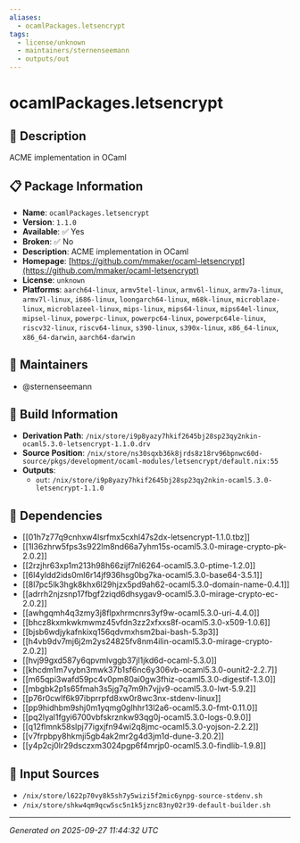 ```yaml
---
aliases:
  - ocamlPackages.letsencrypt
tags:
  - license/unknown
  - maintainers/sternenseemann
  - outputs/out
---
```


# ocamlPackages.letsencrypt

## 📝 Description

ACME implementation in OCaml

## 📋 Package Information

- **Name**: `ocamlPackages.letsencrypt`
- **Version**: `1.1.0`
- **Available**: ✅ Yes
- **Broken**: ✅ No
- **Description**: ACME implementation in OCaml
- **Homepage**: [https://github.com/mmaker/ocaml-letsencrypt](https://github.com/mmaker/ocaml-letsencrypt)
- **License**: `unknown`
- **Platforms**: `aarch64-linux`, `armv5tel-linux`, `armv6l-linux`, `armv7a-linux`, `armv7l-linux`, `i686-linux`, `loongarch64-linux`, `m68k-linux`, `microblaze-linux`, `microblazeel-linux`, `mips-linux`, `mips64-linux`, `mips64el-linux`, `mipsel-linux`, `powerpc-linux`, `powerpc64-linux`, `powerpc64le-linux`, `riscv32-linux`, `riscv64-linux`, `s390-linux`, `s390x-linux`, `x86_64-linux`, `x86_64-darwin`, `aarch64-darwin`
## 👥 Maintainers

- @sternenseemann


## 🔧 Build Information

- **Derivation Path**: `/nix/store/i9p8yazy7hkif2645bj28sp23qy2nkin-ocaml5.3.0-letsencrypt-1.1.0.drv`
- **Source Position**: `/nix/store/ns30sqxb36k8jrds8z18rv96bpnwc60d-source/pkgs/development/ocaml-modules/letsencrypt/default.nix:55`
- **Outputs**:
  - `out`:  `/nix/store/i9p8yazy7hkif2645bj28sp23qy2nkin-ocaml5.3.0-letsencrypt-1.1.0`

## 🔗 Dependencies

- [[01h7z77q9cnhxw4lsrfmx5cxhl47s2dx-letsencrypt-1.1.0.tbz]]
- [[1l36zhrw5fps3s922lm8nd66a7yhm15s-ocaml5.3.0-mirage-crypto-pk-2.0.2]]
- [[2rzjhr63xp1m213h98h66zijf7nl6264-ocaml5.3.0-ptime-1.2.0]]
- [[6l4yldd2ids0ml6r14jf936hsg0bg7ka-ocaml5.3.0-base64-3.5.1]]
- [[8l7pc5lk3hgk8khx6l29hjzx5pd9ah62-ocaml5.3.0-domain-name-0.4.1]]
- [[adrrh2njzsnp17fbgf2ziqd6dhsygav9-ocaml5.3.0-mirage-crypto-ec-2.0.2]]
- [[awhgqmh4q3zmy3j8flpxhrmcnrs3yf9w-ocaml5.3.0-uri-4.4.0]]
- [[bhcz8kxmkwkmwmz45vfdn3zz2xfxxs8f-ocaml5.3.0-x509-1.0.6]]
- [[bjsb6wdjykafnkixq156qdvmxhsm2bai-bash-5.3p3]]
- [[h4vb9dv7mj6j2m2ys24825fv8nm4ilin-ocaml5.3.0-mirage-crypto-2.0.2]]
- [[hvj99gxd587y6qpvmlvggb37jl1jkd6d-ocaml-5.3.0]]
- [[khcdm1m7vybn3mwk37b1sf6nc6y306vb-ocaml5.3.0-ounit2-2.2.7]]
- [[m65qpi3wafd59pc4v0pm80ai0gw3fhiz-ocaml5.3.0-digestif-1.3.0]]
- [[mbgbk2p1s65fmah3s5jg7q7m9h7vjjv9-ocaml5.3.0-lwt-5.9.2]]
- [[p76r0cwlf6k97ibprrpfd8xw0r8wc3nx-stdenv-linux]]
- [[pp9hidhbm9shj0m1yqmg0glhhr13l2a6-ocaml5.3.0-fmt-0.11.0]]
- [[pq2lyal1fgyi6700vbfskrznkw93qg0j-ocaml5.3.0-logs-0.9.0]]
- [[q12flmnk58slpj77igxjfn94wi2q8jmc-ocaml5.3.0-yojson-2.2.2]]
- [[v7frpbpy8hkmji5gb4ak2mr2g4d3jm1d-dune-3.20.2]]
- [[y4p2cj0lr29dsczxm3024pgp6f4mrjp0-ocaml5.3.0-findlib-1.9.8]]

## 📁 Input Sources

- `/nix/store/l622p70vy8k5sh7y5wizi5f2mic6ynpg-source-stdenv.sh`
- `/nix/store/shkw4qm9qcw5sc5n1k5jznc83ny02r39-default-builder.sh`

---
*Generated on 2025-09-27 11:44:32 UTC*
